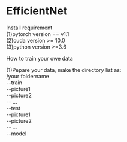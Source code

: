 # EfficientNet
Install requirement  
(1)pytorch version == v1.1  
(2)cuda version >= 10.0  
(3)python version >=3.6  

How to train your owe data

(1)Pepare your data, make the directory list as:  
   /your foldername  
   --train  
     --picture1  
     --picture2  
     -- ...  
   --test  
     --picture1  
     --picture2  
     -- ...  
   --model  

